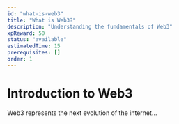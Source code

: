 ```yaml
---
id: "what-is-web3"
title: "What is Web3?"
description: "Understanding the fundamentals of Web3"
xpReward: 50
status: "available"
estimatedTime: 15
prerequisites: []
order: 1
---
```


# Introduction to Web3

Web3 represents the next evolution of the internet...